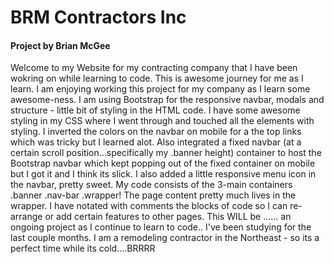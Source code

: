 <h1>BRM Contractors Inc</h1>
<h4>Project by Brian McGee</h4>
<p>Welcome to my Website for my contracting company that I have been wokring on while learning to code. This is awesome journey for me as I learn. I am enjoying working this project for my company as I learn some awesome-ness. I am using Bootstrap for the responsive navbar, modals and structure - little bit of styling in the HTML code. I have some awesome styling in my CSS where I went through and touched all the elements with styling. I inverted the colors on the navbar on mobile for a the top links which was tricky but I learned alot. Also integrated a fixed navbar (at a certain scroll position...specifically my .banner height) container to host the Bootstrap navbar which kept popping out of the fixed container on mobile but I got it and I think its slick. I also added a little responsive menu icon in the navbar, pretty sweet. My code consists of the 3-main containers .banner .nav-bar .wrapper! The page content pretty much lives in the wrapper. I have notated with comments the blocks of code so I can re-arrange or add certain features to other pages.  This WILL be ...... an ongoing project as I continue to learn to code.. I've been studying for the last couple months. I am a remodeling contractor in the Northeast - so its a perfect time while its cold....BRRRR</p>
